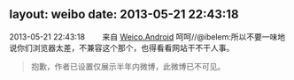 layout: weibo
date: 2013-05-21 22:43:18
---
2013-05-21 22:43:18  &nbsp;&nbsp;&nbsp;&nbsp;&nbsp;&nbsp; 来自 <a href="http://app.weibo.com/t/feed/l4RWD" rel="nofollow">Weico.Android</a>
呵呵//@ibelem:所以不要一味地说你们浏览器太差，不兼容这个那个，也得看看网站干不干人事。
>  抱歉，作者已设置仅展示半年内微博，此微博已不可见。 ​​​
